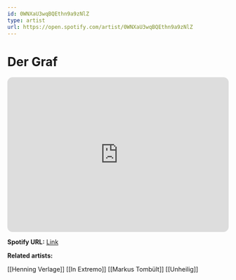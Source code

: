 ```yaml
---
id: 0WNXaU3wqBQEthn9a9zNlZ
type: artist
url: https://open.spotify.com/artist/0WNXaU3wqBQEthn9a9zNlZ
---
```

# Der Graf

<iframe style="border-radius:12px" src="https://open.spotify.com/embed/artist/0WNXaU3wqBQEthn9a9zNlZ" width="100%" height="352" frameBorder="0" allowfullscreen="" allow="autoplay; clipboard-write; encrypted-media; fullscreen; picture-in-picture" loading="lazy"></iframe>

**Spotify URL:** [Link](https://open.spotify.com/artist/0WNXaU3wqBQEthn9a9zNlZ)

**Related artists:**

[[Henning Verlage]]
[[In Extremo]]
[[Markus Tombült]]
[[Unheilig]]
